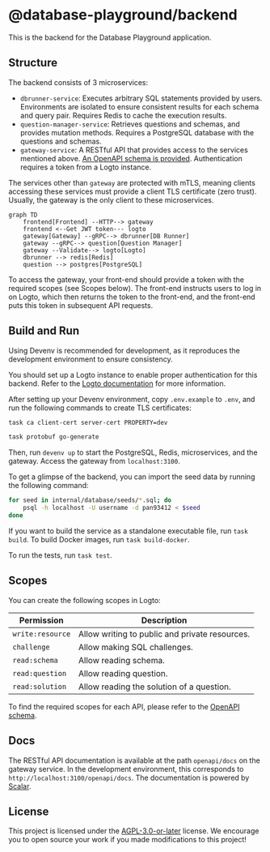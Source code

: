 # @database-playground/backend

This is the backend for the Database Playground application.

## Structure

The backend consists of 3 microservices:

- `dbrunner-service`: Executes arbitrary SQL statements provided by users. Environments are isolated to ensure consistent results for each schema and query pair. Requires Redis to cache the execution results.
- `question-manager-service`: Retrieves questions and schemas, and provides mutation methods. Requires a PostgreSQL database with the questions and schemas.
- `gateway-service`: A RESTful API that provides access to the services mentioned above. [An OpenAPI schema is provided](internal/services/gateway/openapi/openapi.yaml). Authentication requires a token from a Logto instance.

The services other than `gateway` are protected with mTLS, meaning clients accessing these services must provide a client TLS certificate (zero trust). Usually, the gateway is the only client to these microservices.

```mermaid
graph TD
    frontend[Frontend] --HTTP--> gateway
    frontend <--Get JWT token--- logto
    gateway[Gateway] --gRPC--> dbrunner[DB Runner]
    gateway --gRPC--> question[Question Manager]
    gateway --Validate--> logto[Logto]
    dbrunner --> redis[Redis]
    question --> postgres[PostgreSQL]
```

To access the gateway, your front-end should provide a token with the required scopes (see Scopes below). The front-end instructs users to log in on Logto, which then returns the token to the front-end, and the front-end puts this token in subsequent API requests.

## Build and Run

Using Devenv is recommended for development, as it reproduces the development environment to ensure consistency.

You should set up a Logto instance to enable proper authentication for this backend. Refer to the [Logto documentation](https://logto.dev/docs) for more information.

After setting up your Devenv environment, copy `.env.example` to `.env`, and run the following commands to create TLS certificates:

```bash
task ca client-cert server-cert PROPERTY=dev

task protobuf go-generate
```

Then, run `devenv up` to start the PostgreSQL, Redis, microservices, and the gateway. Access the gateway from `localhost:3100`.

To get a glimpse of the backend, you can import the seed data by running the following command:

```bash
for seed in internal/database/seeds/*.sql; do
    psql -h localhost -U username -d pan93412 < $seed
done
```

If you want to build the service as a standalone executable file, run `task build`. To build Docker images, run `task build-docker`.

To run the tests, run `task test`.

## Scopes

You can create the following scopes in Logto:

| Permission       | Description                                    |
| ---------------- | ---------------------------------------------- |
| `write:resource` | Allow writing to public and private resources. |
| `challenge`      | Allow making SQL challenges.                   |
| `read:schema`    | Allow reading schema.                          |
| `read:question`  | Allow reading question.                        |
| `read:solution`  | Allow reading the solution of a question.      |

To find the required scopes for each API, please refer to the [OpenAPI schema](internal/services/gateway/openapi/openapi.yaml).

## Docs

The RESTful API documentation is available at the path `openapi/docs` on the gateway service. In the development environment, this corresponds to `http://localhost:3100/openapi/docs`. The documentation is powered by [Scalar](https://github.com/scalar/scalar).

## License

This project is licensed under the [AGPL-3.0-or-later](./LICENSE) license. We encourage you to open source your work if you made modifications to this project!
